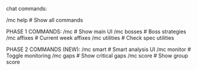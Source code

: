 chat commands:

/mc help        # Show all commands

PHASE 1 COMMANDS:
/mc              # Show main UI
/mc bosses       # Boss strategies
/mc affixes      # Current week affixes
/mc utilities    # Check spec utilities

PHASE 2 COMMANDS (NEW):
/mc smart        # Smart analysis UI
/mc monitor      # Toggle monitoring
/mc gaps         # Show critical gaps
/mc score        # Show group score
